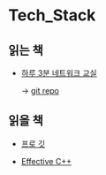 # Tech_Stack

## 읽는 책

 - [하루 3분 네트워크 교실](http://www.kyobobook.co.kr/product/detailViewKor.laf?ejkGb=KOR&mallGb=KOR&barcode=9788931454727&orderClick=LAG&Kc=)
 
   -> [git repo](https://github.com/CodeJin19/Network)

## 읽을 책

 - [프로 깃](http://www.kyobobook.co.kr/product/detailViewKor.laf?ejkGb=KOR&mallGb=KOR&barcode=9788966261789&orderClick=LAG&Kc=)
 
 - [Effective C++](http://www.kyobobook.co.kr/product/detailViewKor.laf?ejkGb=KOR&mallGb=KOR&barcode=9791195444946&orderClick=LEA&Kc=)
